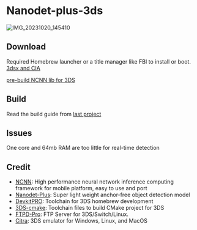 # Nanodet-plus-3ds
![IMG_20231020_145410](https://github.com/Deepdive543443/Nanodet-plus-3ds/assets/83911295/259dfb26-80d7-4e4e-903b-79fdfccb83e3)


## Download
Required Homebrew launcher or a title manager like FBI to install or boot.
[3dsx and CIA](https://github.com/Deepdive543443/Nanodet-plus-3ds/releases/tag/1.0.1)

[pre-build NCNN lib for 3DS](https://github.com/Deepdive543443/Benchncnn-3DS/releases/tag/v0.0.0)

## Build
Read the build guide from [last project](https://github.com/Deepdive543443/Benchncnn-3DS/tree/main) 


## Issues
One core and 64mb RAM are too little for real-time detection


## Credit
- [NCNN](https://github.com/Tencent/ncnn): High performance neural network inference computing framework for mobile platform, easy to use and port
- [Nanodet-Plus](https://github.com/RangiLyu/nanodet):  Super light weight anchor-free object detection model
- [DevkitPRO](https://devkitpro.org/wiki/Getting_Started): Toolchain for 3DS homebrew development
- [3DS-cmake](https://github.com/Xtansia/3ds-cmake): Toolchain files to build CMake project for 3DS
- [FTPD-Pro](https://github.com/mtheall/ftpd): FTP Server for 3DS/Switch/Linux.
- [Citra](https://github.com/citra-emu/citra): 3DS emulator for Windows, Linux, and MacOS
